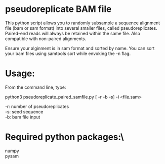# pseudoreplicate BAM file
This python script allows you to randomly subsample a sequence alignment file (bam or sam format) into several smaller files, called pseudoreplicates. Paired-end reads will always be retained within the same file. Also compatible with non-paired alignments. 

Ensure your alginment is in sam format and sorted by name. You can sort your bam files using samtools sort while envoking the -n flag.

# Usage: 
From the command line, type:

python3 pseudoreplicate_paired_samfile.py [ -r -b -s] -i <file.sam>

-r: number of pseudoreplicates\
-s: seed sequence\
-b: bam file input

# Required python packages:\
numpy \
pysam
